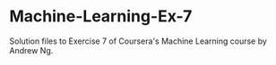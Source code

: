 # Machine-Learning-Ex-7
Solution files to Exercise 7 of Coursera's Machine Learning course by Andrew Ng.
